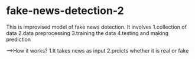 # fake-news-detection-2
This is improvised model of fake news detection.
It involves
1.collection of data
2.data preprocessing
3.training the data
4.testing and making prediction

-->How it works?
1.It takes news as input
2.prdicts whether it is real or fake

